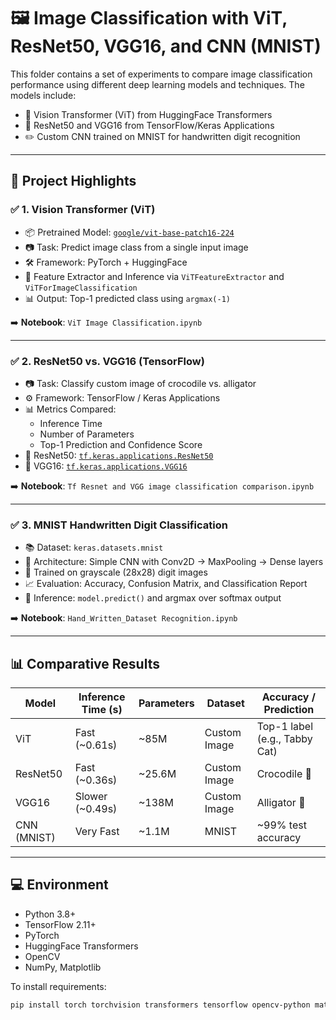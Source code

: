 # 🖼️ Image Classification with ViT, ResNet50, VGG16, and CNN (MNIST)

This folder contains a set of experiments to compare image classification performance using different deep learning models and techniques. The models include:

- 🔬 Vision Transformer (ViT) from HuggingFace Transformers
- 🧠 ResNet50 and VGG16 from TensorFlow/Keras Applications
- ✏️ Custom CNN trained on MNIST for handwritten digit recognition

---

## 📌 Project Highlights

### ✅ 1. Vision Transformer (ViT)
- 📦 Pretrained Model: [`google/vit-base-patch16-224`](https://huggingface.co/google/vit-base-patch16-224)
- 📷 Task: Predict image class from a single input image
- 🛠️ Framework: PyTorch + HuggingFace
- 🧠 Feature Extractor and Inference via `ViTFeatureExtractor` and `ViTForImageClassification`
- 📊 Output: Top-1 predicted class using `argmax(-1)`

➡️ **Notebook**: `ViT Image Classification.ipynb`

---

### ✅ 2. ResNet50 vs. VGG16 (TensorFlow)
- 📷 Task: Classify custom image of crocodile vs. alligator
- ⚙️ Framework: TensorFlow / Keras Applications
- 📊 Metrics Compared:
  - Inference Time
  - Number of Parameters
  - Top-1 Prediction and Confidence Score
- 🧪 ResNet50: [`tf.keras.applications.ResNet50`](https://www.tensorflow.org/api_docs/python/tf/keras/applications/ResNet50)
- 🧪 VGG16: [`tf.keras.applications.VGG16`](https://www.tensorflow.org/api_docs/python/tf/keras/applications/VGG16)

➡️ **Notebook**: `Tf Resnet and VGG image classification comparison.ipynb`

---

### ✅ 3. MNIST Handwritten Digit Classification
- 📚 Dataset: `keras.datasets.mnist`
- 🔧 Architecture: Simple CNN with Conv2D → MaxPooling → Dense layers
- 🧠 Trained on grayscale (28x28) digit images
- 📈 Evaluation: Accuracy, Confusion Matrix, and Classification Report
- 🧪 Inference: `model.predict()` and argmax over softmax output

➡️ **Notebook**: `Hand_Written_Dataset Recognition.ipynb`

---

## 📊 Comparative Results

| Model      | Inference Time (s) | Parameters      | Dataset       | Accuracy / Prediction         |
|------------|--------------------|------------------|---------------|-------------------------------|
| ViT        | Fast (~0.61s)      | ~85M             | Custom Image  | Top-1 label (e.g., Tabby Cat) |
| ResNet50   | Fast (~0.36s)      | ~25.6M           | Custom Image  | Crocodile 🐊                   |
| VGG16      | Slower (~0.49s)    | ~138M            | Custom Image  | Alligator 🐊                   |
| CNN (MNIST)| Very Fast          | ~1.1M            | MNIST         | ~99% test accuracy            |

---

## 💻 Environment
- Python 3.8+
- TensorFlow 2.11+
- PyTorch
- HuggingFace Transformers
- OpenCV
- NumPy, Matplotlib

To install requirements:
```bash
pip install torch torchvision transformers tensorflow opencv-python matplotlib
